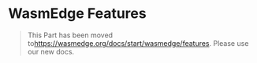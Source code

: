 # WasmEdge Features

> This Part has been moved to<https://wasmedge.org/docs/start/wasmedge/features>. Please use our new docs.

